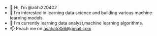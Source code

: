 - 👋 Hi, I’m @abhi220402
- 👀 I’m interested in learning data science and building various machine learning models.
- 🌱 I’m currently learning data analyst,machine learning algorithms.
- 📫 Reach me on asaha5356@gmail.com

<!---
abhi220402/abhi220402 is a ✨ special ✨ repository because its `README.md` (this file) appears on your GitHub profile.
You can click the Preview link to take a look at your changes.
--->
